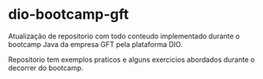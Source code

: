 # dio-bootcamp-gft
Atualização de repositorio com todo conteudo implementado durante o bootcamp Java da empresa GFT pela plataforma DIO. 

Repositorio tem exemplos praticos e alguns exercicios abordados durante o decorrer do bootcamp.
